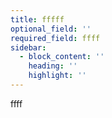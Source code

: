 ```yaml
---
title: fffff
optional_field: ''
required_field: ffff
sidebar:
  - block_content: ''
    heading: ''
    highlight: ''
---
```

ffff
